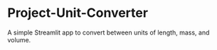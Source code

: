 # Project-Unit-Converter
A simple Streamlit app to convert between units of length, mass, and volume.

